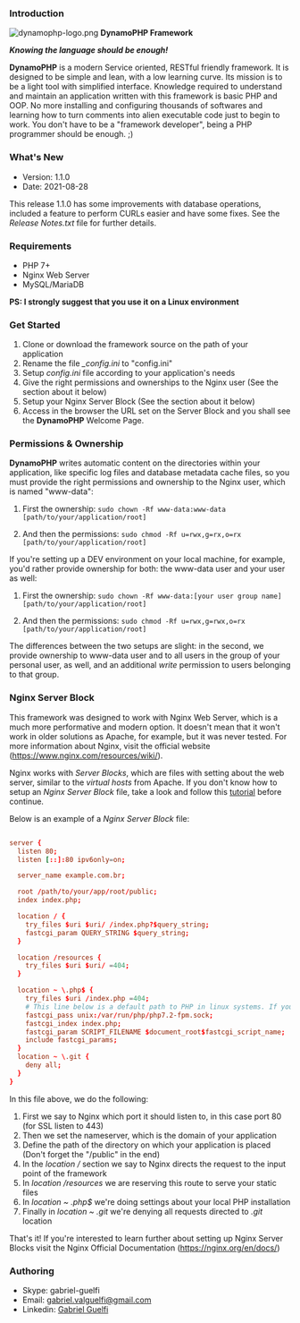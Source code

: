 ### Introduction ###
![dynamophp-logo.png](https://drive.google.com/file/d/1boSMXF5OwB48H3C0ikqyhfKHDbiRbHkB/view?usp=sharing) **DynamoPHP Framework**

***Knowing the language should be enough!***

**DynamoPHP** is a modern Service oriented, RESTful friendly framework. It is designed to be simple and lean, with a low learning curve. Its mission is to be a light tool with simplified interface. Knowledge required to understand and maintain an application written with this framework is basic PHP and OOP. No more installing and configuring thousands of softwares and learning how to turn comments into alien executable code just to begin to work. You don't have to be a "framework developer", being a PHP programmer should be enough. ;)

### What's New ###
* Version: 1.1.0
* Date: 2021-08-28

This release 1.1.0 has some improvements with database operations, included a feature to perform CURLs easier and have some fixes. 
See the *Release Notes.txt* file for further details.

### Requirements ###
* PHP 7+
* Nginx Web Server
* MySQL/MariaDB

**PS: I strongly suggest that you use it on a Linux environment**

### Get Started ###
1. Clone or download the framework source on the path of your application
2. Rename the file *_config.ini* to "config.ini"
3. Setup *config.ini* file according to your application's needs
4. Give the right permissions and ownerships to the Nginx user (See the section about it below)
5. Setup your Nginx Server Block (See the section about it below)
6. Access in the browser the URL set on the Server Block and you shall see the **DynamoPHP** Welcome Page.

### Permissions & Ownership ###
**DynamoPHP** writes automatic content on the directories within your application, like specific log files and database metadata cache files, so you must provide the right permissions and ownership to the Nginx user, which is named "www-data":

1. First the ownership:
`sudo chown -Rf www-data:www-data [path/to/your/application/root]`

2. And then the permissions:
`sudo chmod -Rf u=rwx,g=rx,o=rx [path/to/your/application/root]`

If you're setting up a DEV environment on your local machine, for example, you'd rather provide ownership for both: the www-data user and your user as well:
1. First the ownership:
`sudo chown -Rf www-data:[your user group name] [path/to/your/application/root]`

2. And then the permissions:
`sudo chmod -Rf u=rwx,g=rwx,o=rx [path/to/your/application/root]`

The differences between the two setups are slight: in the second, we provide ownership to www-data user and to all users in the group of your personal user, as well, and an additional *write* permission to users belonging to that group.
### Nginx Server Block ###
This framework was designed to work with Nginx Web Server, which is a much more performative and modern option. It doesn't mean that it won't work in older solutions as Apache, for example, but it was never tested. For more information about Nginx, visit the official website (https://www.nginx.com/resources/wiki/).

Nginx works with *Server Blocks*, which are files with setting about the web server, similar to the *virtual hosts* from Apache. If you don't know how to setup an *Nginx Server Block* file, take a look and follow this [tutorial](https://www.digitalocean.com/community/tutorials/how-to-set-up-nginx-server-blocks-virtual-hosts-on-ubuntu-16-04) before continue.

Below is an example of a *Nginx Server Block* file:

```conf

server {
  listen 80;
  listen [::]:80 ipv6only=on;

  server_name example.com.br;

  root /path/to/your/app/root/public;
  index index.php;

  location / {
    try_files $uri $uri/ /index.php?$query_string;
    fastcgi_param QUERY_STRING $query_string;
  }

  location /resources {
    try_files $uri $uri/ =404;
  }

  location ~ \.php$ {
    try_files $uri /index.php =404;
    # This line below is a default path to PHP in linux systems. If your PHP is installed in another location, change it to your actual fpm path.
    fastcgi_pass unix:/var/run/php/php7.2-fpm.sock;
    fastcgi_index index.php;
    fastcgi_param SCRIPT_FILENAME $document_root$fastcgi_script_name;
    include fastcgi_params;
  }
  location ~ \.git {
    deny all;
  }
}
```
In this file above, we do the following:
1. First we say to Nginx which port it should listen to, in this case port 80 (for SSL listen to 443)
2. Then we set the nameserver, which is the domain of your application
3. Define the path of the directory on which your application is placed (Don't forget the "/public" in the end)
4. In the *location /* section we say to Nginx directs the request to the input point of the framework
5. In *location /resources* we are reserving this route to serve your static files
6. In *location ~ \.php$* we're doing settings about your local PHP installation
7. Finally in *location ~ \.git* we're denying all requests directed to *.git* location

That's it! If you're interested to learn further about setting up Nginx Server Blocks visit the Nginx Official Documentation (https://nginx.org/en/docs/)

### Authoring ###
* Skype: gabriel-guelfi
* Email: gabriel.valguelfi@gmail.com
* Linkedin: [Gabriel Guelfi](https://br.linkedin.com/in/gabriel-valentoni-guelfi-30ba8b4b)
